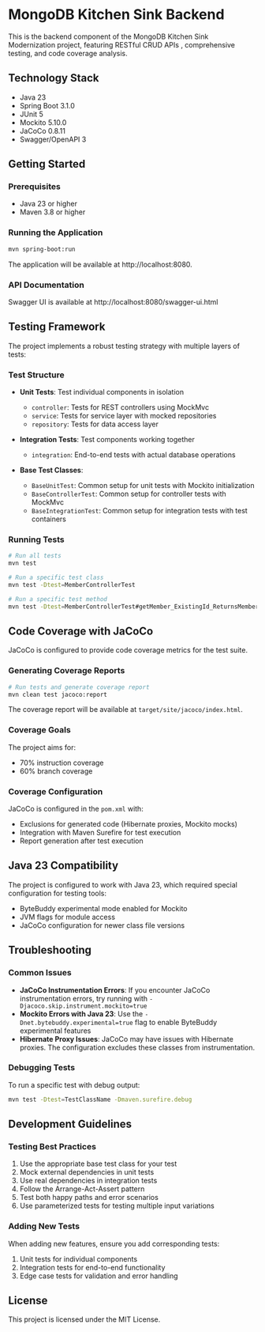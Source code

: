 # MongoDB Kitchen Sink Backend

This is the backend component of the MongoDB Kitchen Sink Modernization project, featuring RESTful CRUD APIs , comprehensive testing, and code coverage analysis.

## Technology Stack

- Java 23
- Spring Boot 3.1.0
- JUnit 5
- Mockito 5.10.0
- JaCoCo 0.8.11
- Swagger/OpenAPI 3

## Getting Started

### Prerequisites

- Java 23 or higher
- Maven 3.8 or higher


### Running the Application

```bash
mvn spring-boot:run
```

The application will be available at http://localhost:8080.

### API Documentation

Swagger UI is available at http://localhost:8080/swagger-ui.html

## Testing Framework

The project implements a robust testing strategy with multiple layers of tests:

### Test Structure

- **Unit Tests**: Test individual components in isolation
  - `controller`: Tests for REST controllers using MockMvc
  - `service`: Tests for service layer with mocked repositories
  - `repository`: Tests for data access layer

- **Integration Tests**: Test components working together
  - `integration`: End-to-end tests with actual database operations

- **Base Test Classes**:
  - `BaseUnitTest`: Common setup for unit tests with Mockito initialization
  - `BaseControllerTest`: Common setup for controller tests with MockMvc
  - `BaseIntegrationTest`: Common setup for integration tests with test containers

### Running Tests

```bash
# Run all tests
mvn test

# Run a specific test class
mvn test -Dtest=MemberControllerTest

# Run a specific test method
mvn test -Dtest=MemberControllerTest#getMember_ExistingId_ReturnsMember
```

## Code Coverage with JaCoCo

JaCoCo is configured to provide code coverage metrics for the test suite.

### Generating Coverage Reports

```bash
# Run tests and generate coverage report
mvn clean test jacoco:report
```

The coverage report will be available at `target/site/jacoco/index.html`.

### Coverage Goals

The project aims for:
- 70% instruction coverage
- 60% branch coverage

### Coverage Configuration

JaCoCo is configured in the `pom.xml` with:
- Exclusions for generated code (Hibernate proxies, Mockito mocks)
- Integration with Maven Surefire for test execution
- Report generation after test execution

## Java 23 Compatibility

The project is configured to work with Java 23, which required special configuration for testing tools:

- ByteBuddy experimental mode enabled for Mockito
- JVM flags for module access
- JaCoCo configuration for newer class file versions

## Troubleshooting

### Common Issues

- **JaCoCo Instrumentation Errors**: If you encounter JaCoCo instrumentation errors, try running with `-Djacoco.skip.instrument.mockito=true`
- **Mockito Errors with Java 23**: Use the `-Dnet.bytebuddy.experimental=true` flag to enable ByteBuddy experimental features
- **Hibernate Proxy Issues**: JaCoCo may have issues with Hibernate proxies. The configuration excludes these classes from instrumentation.

### Debugging Tests

To run a specific test with debug output:

```bash
mvn test -Dtest=TestClassName -Dmaven.surefire.debug
```

## Development Guidelines

### Testing Best Practices

1. Use the appropriate base test class for your test
2. Mock external dependencies in unit tests
3. Use real dependencies in integration tests
4. Follow the Arrange-Act-Assert pattern
5. Test both happy paths and error scenarios
6. Use parameterized tests for testing multiple input variations

### Adding New Tests

When adding new features, ensure you add corresponding tests:

1. Unit tests for individual components
2. Integration tests for end-to-end functionality
3. Edge case tests for validation and error handling

## License

This project is licensed under the MIT License.